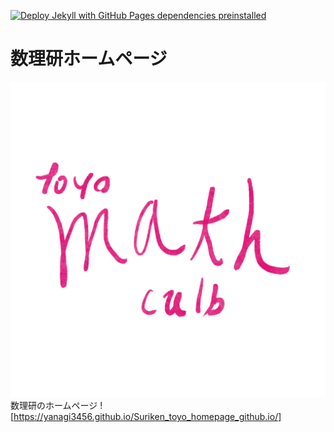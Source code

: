 [![Deploy Jekyll with GitHub Pages dependencies preinstalled](https://github.com/Toyo-MathClub/toyo-mathclub.github.io/actions/workflows/jekyll-gh-pages.yml/badge.svg)](https://github.com/Toyo-MathClub/toyo-mathclub.github.io/actions/workflows/jekyll-gh-pages.yml)

# 数理研ホームページ
![](/img/tylogo.jpg)
数理研のホームページ
![https://yanagi3456.github.io/Suriken_toyo_homepage_github.io/]
